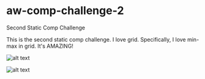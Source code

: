 # aw-comp-challenge-2
Second Static Comp Challenge


This is the second static comp challenge. I love grid. Specifically, I love min-max in grid. It's AMAZING!

![alt text](https://aweissman11.github.io/aw-comp-challenge-2/)

![alt text](http://frontend.turing.io/assets/images/static-comp-challenge-2.jpg)


